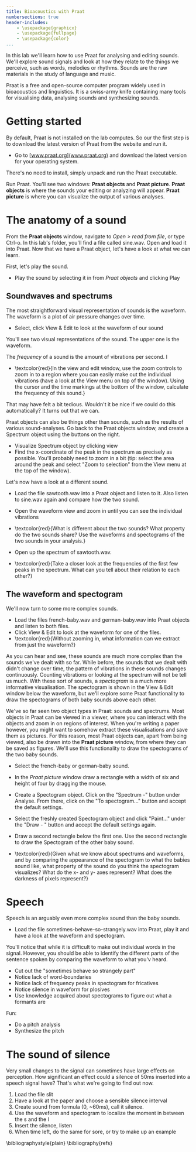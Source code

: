 ```yaml
---
title: Bioacoustics with Praat
numbersections: true
header-includes:
    - \usepackage{graphicx}
    - \usepackage{fullpage}
    - \usepackage{color}
...
```


In this lab we'll learn how to use Praat for analysing and editing sounds. We'll explore sound signals and look at how they relate to the things we perceive, such as words, melodies or rhythms. Sounds are the raw materials in the study of language and music. 

Praat is a free and open-source computer program widely used in bioacoustics and linguistics. It is a swiss-army knife containing many tools for visualising data, analysing sounds and synthesizing sounds.

# Getting started

By default, Praat is not installed on the lab computes. So our the first step is to download the latest version of Praat from the website and run it.

* Go to [www.praat.org](www.praat.org) and download the latest version for your operating system.

There's no need to install, simply unpack and run the Praat executable.

Run Praat. You'll see two windows: **Praat objects** and **Praat picture**. **Praat objects** is where the sounds your editing or analyzing will appear. **Praat picture** is where you can visualize the output of various analyses. 

# The anatomy of a sound

From the **Praat objects** window, navigate to *Open > read from file*, or type Ctrl-o. In this lab's folder, you'll find a file called sine.wav. Open and load it into Praat. Now that we have a Praat object, let's have a look at what we can learn.

First, let's play the sound.

* Play the sound by selecting it in from *Praat objects* and clicking Play

## Soundwaves and spectrums

The most straightforward visual representation of sounds is the waveform. The waveform is a plot of air pressure changes over time. 

* Select, click View & Edit to look at the waveform of our sound

You'll see two visual representations of the sound. The upper one is the waveform.

The *frequency* of a sound is the amount of vibrations per second. I

* \textcolor{red}{In the view and edit window, use the zoom controls to zoom in to a region where you can easily make out the individual vibrations (have a look at the View menu on top of the window). Using the cursor and the time markings at the bottom of the window, calculate the frequency of this sound.}

That may have felt a bit tedious. Wouldn't it be nice if we could do this automatically? It turns out that we can. 

Praat objects can also be things other than sounds, such as the results of various sound-analyses. Go back to the Praat objects window, and create a Spectrum object using the buttons on the right. 

* Visualize Spectrum object by clicking view
* Find the x-coordinate of the peak in the spectrum as precisely as possible. You'll probably need to zoom in a bit (tip: select the area around the peak and select "Zoom to selection" from the View menu at the top of the window).

Let's now have a look at a different sound.

* Load the file sawtooth.wav into a Praat object and listen to it. Also listen to sine.wav again and compare how the two sound.
* Open the waveform view and zoom in until you can see the individual vibrations

* \textcolor{red}{What is different about the two sounds? What property do the two sounds share? Use the waveforms and spectograms of the two sounds in your analysis.}

* Open up the spectrum of sawtooth.wav. 
* \textcolor{red}{Take a closer look at the frequencies of the first few peaks in the spectrum. What can you tell about their relation to each other?}

## The waveform and spectogram

We'll now turn to some more complex sounds. 

* Load the files french-baby.wav and german-baby.wav into Praat objects and listen to both files.
* Click View & Edit to look at the waveform for one of the files.
* \textcolor{red}{Without zooming in, what information can we extract from just the waveform?}

As you can hear and see, these sounds are much more complex than the sounds we've dealt with so far. While before, the sounds that we dealt with didn't change over time, the pattern of vibrations in these sounds changes continuously. Counting vibrations or looking at the spectrum will not be tell us much. With these sort of sounds, a *spectogram* is a much more informative visualisation. The spectogram is shown in the View & Edit window below the waveform, but we'll explore some Praat functionality to draw the spectograms of both baby sounds above each other.

We've so far seen two object types in Praat: sounds and spectrums. Most objects in Praat can be viewed in a viewer, where you can interact with the objects and zoom in on regions of interest. When you're writing a paper however, you might want to somehow extract these visualisations and save them as pictures. For this reason, most Praat objects can, apart from being viewed, also be drawn into the **Praat picture** window, from where they can be saved as figures. We'll use this functionality to draw the spectograms of the two baby sounds. 

* Select the french-baby or german-baby sound. 
* In the *Praat picture* window draw a rectangle with a width of six and height of four by dragging the mouse.
* Create a Spectogram object. Click on the "Spectrum -" button under Analyse. From there, click on the "To spectogram..." button and accept the default settings.
* Select the freshly created Spectogram object and click "Paint..." under the "Draw - " button and accept the default settings again. 
* Draw a second rectangle below the first one. Use the second rectangle to draw the Spectogram of the other baby sound.

* \textcolor{red}{Given what we know about spectrums and waveforms, and by comparing the appearance of the spectogram to what the babies sound like, what property of the sound do you think the spectogram visualizes? What do the x- and y- axes represent? What does the darkness of pixels represent?}

# Speech

Speech is an arguably even more complex sound than the baby sounds.

* Load the file sometimes-behave-so-strangely.wav into Praat, play it and have a look at the waveform and spectogram. 

You'll notice that while it is difficult to make out individual words in the signal. However, you should be able to identify the different parts of the sentence spoken by comparing the waveform to what you'v heard.

* Cut out the "sometimes behave so strangely part"
* Notice lack of word-boundaries
* Notice lack of frequency peaks in spectogram for fricatives
* Notice silence in waveform for plosives
* Use knowledge acquired about spectograms to figure out what a formants are

Fun:

* Do a pitch analysis
* Synthesize the pitch

# The sound of silence

Very small changes to the signal can sometimes have large effects on perception. How significant an effect could a silence of 50ms inserted into a speech signal have? That's what we're going to find out now.

1. Load the file slit
2. Have a look at the paper and choose a sensible silence interval
3. Create sound from formula (0, ~60ms), call it silence.
4. Use the waveform and spectogram to localize the moment in between the s and the l
5. Insert the silence, listen
5. When time left, do the same for sore, or try to make up an example

\bibliographystyle{plain}
\bibliography{refs}
